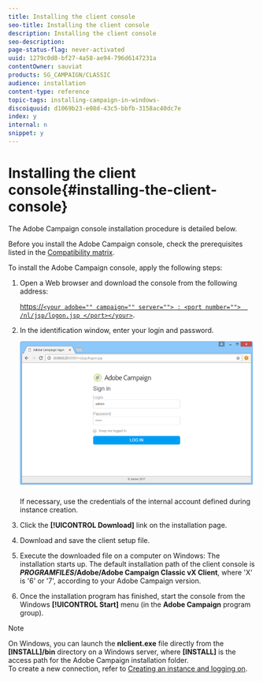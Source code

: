 ```yaml
---
title: Installing the client console
seo-title: Installing the client console
description: Installing the client console
seo-description: 
page-status-flag: never-activated
uuid: 1279c0d8-bf27-4a58-ae94-796d6147231a
contentOwner: sauviat
products: SG_CAMPAIGN/CLASSIC
audience: installation
content-type: reference
topic-tags: installing-campaign-in-windows-
discoiquuid: d1069b23-e08d-43c5-bbfb-3158ac40dc7e
index: y
internal: n
snippet: y
---
```


# Installing the client console{#installing-the-client-console}

The Adobe Campaign console installation procedure is detailed below.

Before you install the Adobe Campaign console, check the prerequisites listed in the [Compatibility matrix](https://helpx.adobe.com/campaign/kb/compatibility-matrix.html).

To install the Adobe Campaign console, apply the following steps:

1. Open a Web browser and download the console from the following address:

   [https://`<your adobe="" campaign="" server=""> : <port number="">  /nl/jsp/logon.jsp </port></your>`](https://machine/nl/jsp/logon.jsp).

1. In the identification window, enter your login and password. 

   ![](assets/s_ncs_install_setup_download01.png)

   If necessary, use the credentials of the internal account defined during instance creation.

1. Click the **[!UICONTROL Download]** link on the installation page.
1. Download and save the client setup file.
1. Execute the downloaded file on a computer on Windows: The installation starts up. The default installation path of the client console is **$PROGRAMFILES$/Adobe/Adobe Campaign Classic vX Client**, where 'X' is '6' or '7', according to your Adobe Campaign version.
1. Once the installation program has finished, start the console from the Windows **[!UICONTROL Start]** menu (in the **Adobe Campaign** program group).

>[!NOTE]
>
>On Windows, you can launch the **nlclient.exe** file directly from the **[INSTALL]/bin** directory on a Windows server, where **[INSTALL]** is the access path for the Adobe Campaign installation folder.  
>To create a new connection, refer to [Creating an instance and logging on](https://helpx.adobe.com/campaign/standard/installation/using/creating-an-instance-and-logging-on.html).

